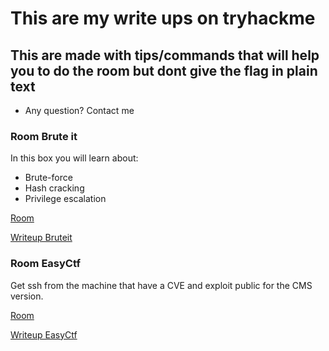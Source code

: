 # This are my write ups on tryhackme

## This are made with tips/commands that will help you to do the room but dont give the flag in plain text

- Any question? Contact me

### Room Brute it

In this box you will learn about:

- Brute-force
- Hash cracking
- Privilege escalation
 
[Room](https://tryhackme.com/room/bruteit)

[Writeup Bruteit](https://pedroferreira97.github.io/CTF/writeups/bruteit.html)

### Room EasyCtf

Get ssh from the machine that have a CVE and exploit public for the CMS version.

[Room](https://tryhackme.com/room/easyctf)

[Writeup EasyCtf](https://pedroferreira97.github.io/CTF/writeups/easyctf.html)


